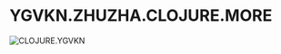 # YGVKN.ZHUZHA.CLOJURE.MORE
![CLOJURE.YGVKN](https://media.giphy.com/media/79VGM8vrzLISA/giphy.gif)
